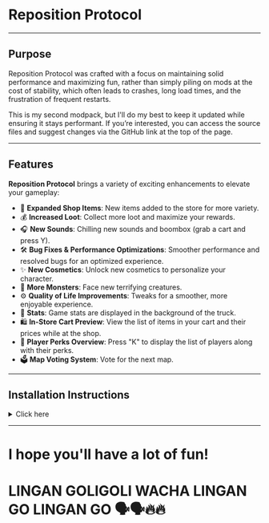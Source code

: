 # Reposition Protocol
___

## Purpose

Reposition Protocol was crafted with a focus on maintaining solid performance and maximizing fun, rather than simply
piling on mods at the cost of stability, which often leads to crashes, long load times, and the frustration of frequent restarts.

This is my second modpack, but I'll do my best to keep it updated while ensuring it stays
performant. If you’re interested, you can access the source files and suggest changes via the GitHub link at the top of
the page.

___

## Features

**Reposition Protocol** brings a variety of exciting enhancements to elevate your gameplay:

- 🛒 **Expanded Shop Items**: New items added to the store for more variety.
- 💰 **Increased Loot**: Collect more loot and maximize your rewards.
- 🎧 **New Sounds**: Chilling new sounds and boombox (grab a cart and press Y).
- 🛠️ **Bug Fixes & Performance Optimizations**: Smoother performance and resolved bugs for an optimized experience.
- ✨ **New Cosmetics**: Unlock new cosmetics to personalize your character.
- 👹 **More Monsters**: Face new terrifying creatures.
- ⚙️ **Quality of Life Improvements**: Tweaks for a smoother, more enjoyable experience.
- 🚀 **Stats**: Game stats are displayed in the background of the truck.
- 🛍️ **In-Store Cart Preview**: View the list of items in your cart and their prices while at the shop.
- 🔑 **Player Perks Overview**: Press "K" to display the list of players along with their perks.
- 🗳️ **Map Voting System**: Vote for the next map.

___


## Installation Instructions

<details>
<summary>Click here</summary>
<br>

Installing **Reposition Protocol** is straightforward:

1. Download and install the GaleModManager software.
2. Search for Reposition Protocol within the application.
3. Download the modpack and you're ready to play!


</details>

___

# I hope you'll have a lot of fun! 
# LINGAN GOLIGOLI WACHA LINGAN GO LINGAN GO 🗣🗣🔥🔥